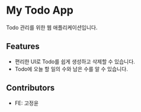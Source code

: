 # My Todo App

Todo 관리를 위한 웹 애플리케이션입니다.

## Features

- 편리한 UI로 Todo를 쉽게 생성하고 삭제할 수 있습니다.
- Todo에 오늘 할 일의 수와 남은 수를 알 수 있습니다.

## Contributors

- FE: 고정윤
